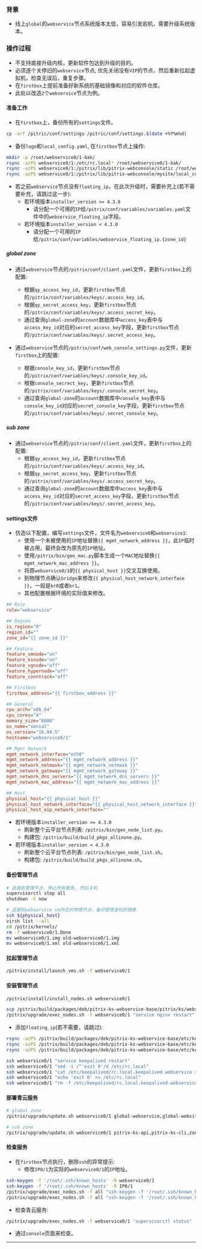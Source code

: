 ### 背景

+ 线上`global`的`webservice`节点系统版本太低，容易引发宕机，需要升级系统版本。

### 操作过程

+ 不支持直接升级内核，更新软件包达到升级的目的。
+ 必须逐个关停旧的`webservice`节点, 优先关闭没有`VIP`的节点，然后重新拉起虚拟机，检查无误后，重复步骤。
+ 在`firstbox`上提前准备好新系统的基础镜像和对应的软件仓库。
+ 此处以改造`2`个`webservice`节点为例。

#### 准备工作

+ 在`firstbox`上，备份所有的`settings`文件。

```bash
cp -arf /pitric/conf/settings /pitric/conf/settings.$(date +%Y%m%d)
```

+ 备份`logo`和`local_config.yaml`, 在`firstbox`节点上操作:

```bash
mkdir -p /root/webservice0/1-bak/
rsync -azPS webservice0/1:/etc/rc.local* /root/webservice0/1-bak/
rsync -azPS webservice0/1:/pitrix/lib/pitrix-webconsole/static /root/webservice0/1-bak/
rsync -azPS webservice0/1:/pitrix/lib/pitrix-webconsole/mysite/local_config.yaml /root/webservice0/1-bak/
```

+ 若之前`webservice`节点没有`floating_ip`，在此次升级时，需要补充上(若不需要补充，请跳过这一步):
  + 若环境版本`installer_version >= 4.3.0`
    + 请分配一个可用的`IP`给`/pitrix/conf/variables/variables.yaml`文件中的`webservice_floating_ip`字段。
  + 若环境版本`installer_version < 4.3.0`
    + 请分配一个可用的`IP`给`/pitrix/conf/variables/webservice_floating_ip.{zone_id}`

##### global zone

+ 通过`webservice`节点的`/pitrix/conf/client.yaml`文件，更新`firstbox`上的配置:
  + 根据`qy_access_key_id`，更新`firstbox`节点的`/pitrix/conf/variables/keys/.access_key_id`。
  + 根据`qy_secret_access_key`，更新`firstbox`节点的`/pitrix/conf/variables/keys/.access_secret_key`。
  + 通过查询`global-zone`的`account`数据库中`access_key`表中与`access_key_id`对应的`secret_access_key`字段，更新`firstbox`节点的`/pitrix/conf/variables/keys/.secret_access_key`。

+ 通过`webservice`节点的`/pitrix/conf/web_console_settings.py`文件，更新`firstbox`上的配置:
  + 根据`console_key_id`，更新`firstbox`节点的`/pitrix/conf/variables/keys/.console_key_id`。
  + 根据`console_secrect_key`，更新`firstbox`节点的`/pitrix/conf/variables/keys/.console_secret_key`。
  + 通过查询`global-zone`的`account`数据库中`console_key`表中与`console_key_id`对应的`secret_console_key`字段，更新`firstbox`节点的`/pitrix/conf/variables/keys/.secret_console_key`。

##### sub zone

+ 通过`webservice`节点的`/pitrix/conf/client.yaml`文件，更新`firstbox`上的配置:
  + 根据`qy_access_key_id`，更新`firstbox`节点的`/pitrix/conf/variables/keys/.access_key_id`。
  + 根据`qy_secret_access_key`，更新`firstbox`节点的`/pitrix/conf/variables/keys/.access_secret_key`。
  + 通过查询`global-zone`的`account`数据库中`access_key`表中与`access_key_id`对应的`secret_access_key`字段，更新`firstbox`节点的`/pitrix/conf/variables/keys/.secret_access_key`。

#### settings文件

+ 仿造以下配置，编写`settings`文件，文件名为`webservice0`和`webservice1`:
  + 使用一个未被使用的`IP`地址替换`{{ mgmt_network_address }}`，此`IP`临时被占用，最终会改为原先的`IP`地址。
  + 使用`/pitrix/bin/gen_mac.py`脚本生成一个`MAC`地址替换`{{ mgmt_network_mac_address }}`。
  + 将原`webservice0/1`的`{{ physical_host }}`交叉互换使用。
  + 到物理节点确认`bridge`来修改`{{ physical_host_network_interface }}`，一般是`br0`或者`br1`。
  + 其他配置根据环境的实际值来修改。

```ini
## Role
role="webservice"

## Region
is_region="0"
region_id=""
zone_id="{{ zone_id }}"

## Feature
feature_vmnode="on"
feature_ksnode="on"
feature_vgnode="off"
feature_hypernode="off"
feature_conntrack="off"

## Firstbox
firstbox_address="{{ firstbox_address }}"

## General
cpu_arch="x86_64"
cpu_cores="4"
memory_size="8000"
os_name="xenial"
os_version="16.04.5"
hostname="webservice0/1"

## Mgmt Network
mgmt_network_interface="eth0"
mgmt_network_address="{{ mgmt_network_address }}"
mgmt_network_netmask="{{ mgmt_network_netmask }}"
mgmt_network_gateway="{{ mgmt_network_gateway }}"
mgmt_network_dns_servers="{{ mgmt_network_dns_servers }}"
mgmt_network_mac_address="{{ mgmt_network_mac_address }}"

## Host
physical_host="{{ physical_host }}"
physical_host_network_interface="{{ physical_host_network_interface }}"
physical_host_eip_network_interface=""
```

+ 若环境版本`installer_version >= 4.3.0`
  + 刷新整个云平台节点列表: `/pitrix/bin/gen_node_list.py`。
  + 构建包: `/pitrix/build/build_pkgs_allinone.py`。
+ 若环境版本`installer_version < 4.3.0`
  + 刷新整个云平台节点列表: `/pitrix/bin/gen_node_list.sh`。
  + 构建包: `/pitrix/build/build_pkgs_allinone.sh`。

#### 备份管理节点

```bash
# 连接到管理节点，停止所有服务, 然后关机
supervisorctl stop all
shutdown -h now

# 连接到webservice vm所在的物理节点，备份管理虚机的镜像
ssh ${physical_host}
virsh list --all
cd /pitrix/kernels/
rm -f webservice0/1.Done
mv webservice0/1.img old-webservice0/1.img
mv webservice0/1.xml old-webservice0/1.xml
```

#### 拉起管理节点

```bash
/pitrix/install/launch_vms.sh -f webservice0/1
```

#### 安装管理节点

```bash
/pitrix/install/install_nodes.sh webservice0/1

scp /pitrix/build/packages/deb/pitrix-ks-webservice-base/pitrix/ks/webservice-base/conf/nginx/nginx.conf webservice0/1:/etc/nginx/
/pitrix/upgrade/exec_nodes.sh -f webservice0/1 "service nginx restart"
```

+ 添加`floating_ip`(若不需要，请跳过):

```bash
rsync -azPS /pitrix/build/packages/deb/pitrix-ks-webservice-base/etc/keepalived/chk_health_webservice.sh webservice0/1:/etc/keepalived/
rsync -azPS /pitrix/build/packages/deb/pitrix-ks-webservice-base/etc/keepalived/rc.local.keepalived.webservice webservice0/1:/etc/keepalived/
rsync -azPS /pitrix/build/packages/deb/pitrix-ks-webservice-base/etc/keepalived/keepalived.conf.webservice.webservice0/1 webservice0/1:/etc/keepalived/keepalived.conf

ssh webservice0/1 "service keepalived restart"
ssh webservice0/1 "sed -i /^'exit 0'/d /etc/rc.local"
ssh webservice0/1 "cat /etc/keepalived/rc.local.keepalived.webservice >> /etc/rc.local"
ssh webservice0/1 "echo 'exit 0' >> /etc/rc.local"
ssh webservice0/1 "rm -f /etc/keepalived/rc.local.keepalived.webservice"
```

#### 部署青云服务

```bash
# global zone
/pitrix/upgrade/update.sh webservice0/1 global-webservice,global-website

# sub zone
/pitrix/upgrade/update.sh webservice0/1 pitrix-ks-api,pitrix-ks-cli,zone-webservice
```

#### 检查服务

+ 在`firstbox`节点执行，删除`ssh`的异常提示:
    + 修改`IP0/1`为实际的`webservice0/1`的`IP`地址。

```bash
ssh-keygen -f '/root/.ssh/known_hosts' -R webservice0/1
ssh-keygen -f '/root/.ssh/known_hosts' -R IP0/1
/pitrix/upgrade/exec_nodes.sh -f all "ssh-keygen -f '/root/.ssh/known_hosts' -R webservice0/1"
/pitrix/upgrade/exec_nodes.sh -f all "ssh-keygen -f '/root/.ssh/known_hosts' -R IP0/1"
```

+ 检查青云服务:

```bash
/pitrix/upgrade/exec_nodes.sh -f webservice0/1 "supervisorctl status"
```

+ 通过`console`页面来检查。

***
